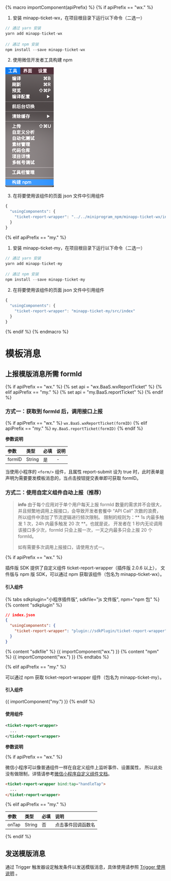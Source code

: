 {% macro importComponent(apiPrefix) %}
{% if apiPrefix == "wx." %}
1. 安装 minapp-ticket-wx，在项目根目录下运行以下命令（二选一）

  ```js
  // 通过 yarn 安装
  yarn add minapp-ticket-wx

  // 通过 npm 安装
  npm install --save minapp-ticket-wx
  ```
2. 使用微信开发者工具构建 npm

  ![构建 npm](/images/template-message/build-npm.png)

3. 在将要使用该组件的页面 json 文件中引用组件

  ```js
  {
    "usingComponents": {
      "ticket-report-wrapper": "../../miniprogram_npm/minapp-ticket-wx/index"
    }
  }
  ```
{% elif apiPrefix == "my." %}
1. 安装 minapp-ticket-my，在项目根目录下运行以下命令（二选一）

  ```js
  // 通过 yarn 安装
  yarn add minapp-ticket-my

  // 通过 npm 安装
  npm install --save minapp-ticket-my
  ```

2. 在将要使用该组件的页面 json 文件中引用组件

  ```js
  {
    "usingComponents": {
      "ticket-report-wrapper": "minapp-ticket-my/src/index"
    }
  }
  ```
{% endif %}
{% endmacro %}

# 模板消息

## 上报模版消息所需 formId
{% if apiPrefix == "wx." %}
{% set api = "wx.BaaS.wxReportTicket" %}
{% elif apiPrefix == "my." %}
{% set api = "my.BaaS.reportTicket" %}
{% endif %}

### 方式一：获取到 formId 后，调用接口上报
{% if apiPrefix == "wx." %}
`wx.BaaS.wxReportTicket(formID)`
{% elif apiPrefix == "my." %}
`my.BaaS.reportTicket(formID)`
{% endif %}

**参数说明**

| 参数   | 类型   | 必填 | 说明 |
| :----- | :----- | :--- | :-- |
| formID | String | 是   | - |

当使用小程序的 `<form/>` 组件，且属性 report-submit 设为 true 时，此时表单是声明为需要要发模板消息的，当点击按钮提交表单即可获取 formID。

### 方式二：使用自定义组件自动上报（推荐）

> **info**
> 由于每个应用对于单个用户每天上报 formId 数量的需求并不会很大，
> 并且频繁地调用上报接口，会导致开发者套餐中 “API Call” 次数的浪费，
> 所以组件中添加了节流逻辑进行频次限制。
> 限制的规则为：** 1s 内最多触发 1 次，24h 内最多触发 20 次 **。也就是说，
> 开发者在 1 秒内无论调用该接口多少次，formId 只会上报一次，一天之内最多只会上报 20 个 formId。
>
> 如有需要多次调用上报接口，请使用方式一。

{% if apiPrefix == "wx." %}

插件版 SDK 提供了自定义组件 ticket-report-wrapper（插件版 2.0.6 以上），
文件版与 npm 版 SDK，可以通过 npm 获取该组件（包名为 minapp-ticket-wx）。

#### 引入组件
{% tabs sdkplugin="小程序插件版", sdkfile="js 文件版", npm="npm 包" %}
{% content "sdkplugin" %}

```json
// index.json
{
  "usingComponents": {
    "ticket-report-wrapper": "plugin://sdkPlugin/ticket-report-wrapper"
  }
}
```
{% content "sdkfile" %}
{{ importComponent("wx.") }}
{% content "npm" %}
{{ importComponent("wx.") }}
{% endtabs %}

{% elif apiPrefix == "my." %}

可以通过 npm 获取 ticket-report-wrapper 组件（包名为 minapp-ticket-my）。

#### 引入组件
{{ importComponent("my.") }}
{% endif %}

#### 使用组件
```xml
<ticket-report-wrapper>
  ...
</ticket-report-wrapper>
```

**参数说明**

{% if apiPrefix == "wx." %}

微信小程序可以像普通组件一样在自定义组件上监听事件、设置属性，
所以此处没有做限制，详情请参考[微信小程序自定义组件文档](https://developers.weixin.qq.com/miniprogram/dev/framework/custom-component/)。

```html
<ticket-report-wrapper bind:tap="handleTap">
  ...
</ticket-report-wrapper>
```

{% elif apiPrefix == "my." %}

| 参数   | 类型   | 必填 | 说明 |
| :----- | :----- | :--- | :--- |
| onTap | String | 否   | 点击事件回调函数名 |

{% endif %}

## 发送模版消息

通过 Trigger 触发器设定触发条件以发送模版消息，具体使用请参照 [Trigger 使用说明](http://support.minapp.com/hc/kb/article/1080135) 。
